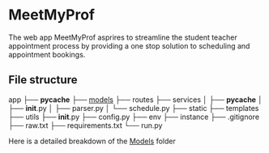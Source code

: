 # MeetMyProf
The web app MeetMyProf asprires to streamline the student teacher appointment process by providing a one stop solution to scheduling and appointment bookings.

## File structure
app
├── __pycache__
├── [models](app/models/README.md)
├── routes
├── services
│   ├── __pycache__
│   ├── __init__.py
│   ├── parser.py
│   └── schedule.py
├── static
├── templates
├── utils
├── __init__.py
├── config.py
├── env
├── instance
├── .gitignore
├── raw.txt
├── requirements.txt
└── run.py

Here is a detailed breakdown of the [Models](app/models/README.md) folder








     
